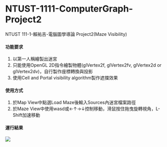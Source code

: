 # NTUST-1111-ComputerGraph-Project2
NTUST 111-1-賴祐吉-電腦圖學導論 Project2(Maze Visibility)

#### 功能要求
 1. 以第一人稱繪製出迷宮
 2. 只能使用OpenGL 2D指令繪製物體(glVertex2f, glVertex2fv, glVertex2d or glVertex2dv)，自行製作座標轉換與投影
 4. 使用Cell and Portal visibility algorithm製作遮擋效果
 
#### 使用方式
 1. 於Map View中點選Load Maze後輸入Sources內迷宮檔案路徑
 2. 於Maze View中使用wasd或←↑→↓控制移動，滑鼠按住拖曳旋轉視角，L-Shift加速移動

#### 運行結果
![](https://i.imgur.com/s58q1LZ.png)

